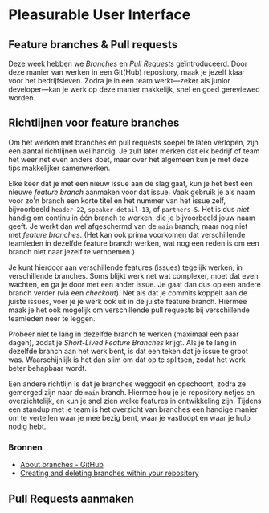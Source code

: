 # Pleasurable User Interface

## Feature branches & Pull requests

Deze week hebben we _Branches_ en _Pull Requests_ geïntroduceerd. Door deze manier van werken in een Git(Hub) repository, maak je jezelf klaar voor het bedrijfsleven. Zodra je in een team werkt—zeker als junior developer—kan je werk op deze manier makkelijk, snel en goed gereviewed worden.

## Richtlijnen voor feature branches

Om het werken met branches en pull requests soepel te laten verlopen, zijn een aantal richtlijnen wel handig. Je zult later merken dat elk bedrijf of team het weer net even anders doet, maar over het algemeen kun je met deze tips makkelijker samenwerken.

Elke keer dat je met een nieuw issue aan de slag gaat, kun je het best een nieuwe _feature branch_ aanmaken voor dat issue. Vaak gebruik je als naam voor zo'n branch een korte titel en het nummer van het issue zelf, bijvoorbeeld `header-22`, `speaker-detail-13`, of `partners-5`. Het is dus _niet_ handig om continu in één branch te werken, die je bijvoorbeeld jouw naam geeft. Je werkt dan wel afgeschermd van de `main` branch, maar nog niet met _feature branches_. (Het kan ook prima voorkomen dat verschillende teamleden in dezelfde feature branch werken, wat nog een reden is om een branch niet naar jezelf te vernoemen.)

Je kunt hierdoor aan verschillende features (issues) tegelijk werken, in verschillende branches. Soms blijkt werk net wat complexer, moet dat even wachten, en ga je door met een ander issue. Je gaat dan dus op een andere branch verder (via een _checkout_). Net als dat je commits koppelt aan de juiste issues, voer je je werk ook uit in de juiste feature branch. Hiermee maak je het ook mogelijk om verschillende pull requests bij verschillende teamleden neer te leggen.

Probeer niet te lang in dezelfde branch te werken (maximaal een paar dagen), zodat je _Short-Lived Feature Branches_ krijgt. Als je te lang in dezelfde branch aan het werk bent, is dat een teken dat je issue te groot was. Waarschijnlijk is het dan slim om dat op te splitsen, zodat het werk beter behapbaar wordt.

Een andere richtlijn is dat je branches weggooit en opschoont, zodra ze gemerged zijn naar de `main` branch. Hiermee hou je je repository netjes en overzichtelijk, en kun je snel zien welke features in ontwikkeling zijn. Tijdens een standup met je team is het overzicht van branches een handige manier om te vertellen waar je mee bezig bent, waar je vastloopt en waar je hulp nodig hebt.

### Bronnen

- [About branches - GitHub](https://docs.github.com/en/pull-requests/collaborating-with-pull-requests/proposing-changes-to-your-work-with-pull-requests/about-branches)
- [Creating and deleting branches within your repository](https://docs.github.com/en/pull-requests/collaborating-with-pull-requests/proposing-changes-to-your-work-with-pull-requests/creating-and-deleting-branches-within-your-repository)

## Pull Requests aanmaken
<!--
## Aanpak

Leren hoe je dit kan mergen met een pull request en review
Hoe schrijf je een nette pull request?


-------  

Dus eerst deze week lekker stoeien zelf
 
Woensdag het hele concept van pull requests aanmaken helemaal uitkleden
Vrijdag het concept van pull requests reviewen helemaal uitkleden
 
Woensdag -> vraagt begeleiding waar nodig
Vrijdag -> geeft feedback aan teamleden + verwerkt ontvangen feedback

 

-->
